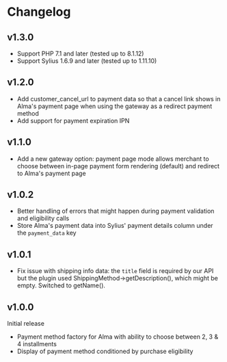 # Changelog

v1.3.0
------

- Support PHP 7.1 and later (tested up to 8.1.12)
- Support Sylius 1.6.9 and later (tested up to 1.11.10)

v1.2.0
------

- Add customer_cancel_url to payment data so that a cancel link shows in Alma's payment page when using the gateway as
  a redirect payment method
- Add support for payment expiration IPN

v1.1.0
------

- Add a new gateway option: payment page mode allows merchant to choose between in-page payment form rendering (default)
  and redirect to Alma's payment page

v1.0.2
------

- Better handling of errors that might happen during payment validation and eligibility calls
- Store Alma's payment data into Sylius' payment details column under the `payment_data` key

v1.0.1
------

- Fix issue with shipping info data: the `title` field is required by our API but the plugin used 
  ShippingMethod->getDescription(), which might be empty. Switched to getName().

v1.0.0
------

Initial release

- Payment method factory for Alma with ability to choose between 2, 3 & 4 installments
- Display of payment method conditioned by purchase eligibility
